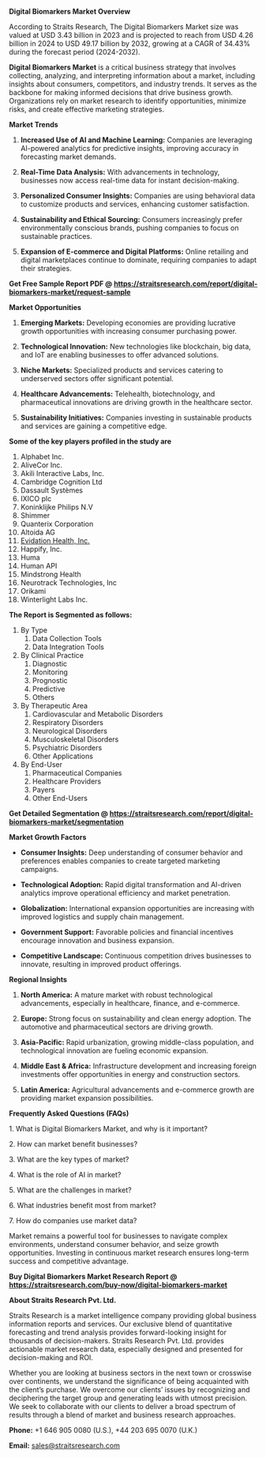 <p><strong>Digital Biomarkers Market Overview</strong></p>
<p>According to Straits Research, The Digital Biomarkers Market size was valued at USD 3.43 billion in 2023 and is projected to reach from USD 4.26 billion in 2024 to USD 49.17 billion by 2032, growing at a CAGR of 34.43% during the forecast period (2024-2032).</p>
<p><strong>Digital Biomarkers Market</strong> is a critical business strategy that involves collecting, analyzing, and interpreting information about a market, including insights about consumers, competitors, and industry trends. It serves as the backbone for making informed decisions that drive business growth. Organizations rely on market research to identify opportunities, minimize risks, and create effective marketing strategies.</p>
<p><strong>Market Trends</strong></p>
<ol>
<li>
<p><strong>Increased Use of AI and Machine Learning:</strong> Companies are leveraging AI-powered analytics for predictive insights, improving accuracy in forecasting market demands.</p>
</li>
<li>
<p><strong>Real-Time Data Analysis:</strong> With advancements in technology, businesses now access real-time data for instant decision-making.</p>
</li>
<li>
<p><strong>Personalized Consumer Insights:</strong> Companies are using behavioral data to customize products and services, enhancing customer satisfaction.</p>
</li>
<li>
<p><strong>Sustainability and Ethical Sourcing:</strong> Consumers increasingly prefer environmentally conscious brands, pushing companies to focus on sustainable practices.</p>
</li>
<li>
<p><strong>Expansion of E-commerce and Digital Platforms:</strong> Online retailing and digital marketplaces continue to dominate, requiring companies to adapt their strategies.</p>
</li>
</ol>
<p><strong>Get Free Sample Report PDF @ <a href=https://straitsresearch.com/report/digital-biomarkers-market/request-sample>https://straitsresearch.com/report/digital-biomarkers-market/request-sample</a></strong></p>
<p><strong>Market Opportunities</strong></p>
<ol>
<li>
<p><strong>Emerging Markets:</strong> Developing economies are providing lucrative growth opportunities with increasing consumer purchasing power.</p>
</li>
<li>
<p><strong>Technological Innovation:</strong> New technologies like blockchain, big data, and IoT are enabling businesses to offer advanced solutions.</p>
</li>
<li>
<p><strong>Niche Markets:</strong> Specialized products and services catering to underserved sectors offer significant potential.</p>
</li>
<li>
<p><strong>Healthcare Advancements:</strong> Telehealth, biotechnology, and pharmaceutical innovations are driving growth in the healthcare sector.</p>
</li>
<li>
<p><strong>Sustainability Initiatives:</strong> Companies investing in sustainable products and services are gaining a competitive edge.</p>
</li>
</ol>
<div>
<div><strong>Some of the key players profiled in the study are</strong></div>
</div>
<p><ol><li>Alphabet Inc.</li><li>AliveCor Inc.</li><li>Akili Interactive Labs, Inc.</li><li>Cambridge Cognition Ltd</li><li>Dassault Systèmes</li><li>IXICO plc</li><li>Koninklijke Philips N.V</li><li>Shimmer</li><li>Quanterix Corporation</li><li>Altoida AG</li><li><a href=""https://evidation.com/"" target=""_blank"">Evidation Health, Inc.</a></li><li>Happify, Inc.</li><li>Huma</li><li>Human API</li><li>Mindstrong Health</li><li>Neurotrack Technologies, Inc</li><li>Orikami</li><li>Winterlight Labs Inc.</li></ol></p>
<p><strong>The Report is Segmented as follows:</strong></p>
<p><ol>
<li>By Type
<ol>
<li>Data Collection Tools</li>
<li>Data Integration Tools</li>
</ol>
</li>
<li>By Clinical Practice
<ol>
<li>Diagnostic</li>
<li>Monitoring</li>
<li>Prognostic</li>
<li>Predictive</li>
<li>Others</li>
</ol>
</li>
<li>By Therapeutic Area
<ol>
<li>Cardiovascular and Metabolic Disorders</li>
<li>Respiratory Disorders</li>
<li>Neurological Disorders</li>
<li>Musculoskeletal Disorders</li>
<li>Psychiatric Disorders</li>
<li>Other Applications</li>
</ol>
</li>
<li>By End-User
<ol>
<li>Pharmaceutical Companies</li>
<li>Healthcare Providers</li>
<li>Payers</li>
<li>Other End-Users</li>
</ol>
</li>
</ol></p>
<p><strong>Get Detailed Segmentation @ <a href=https://straitsresearch.com/report/digital-biomarkers-market/segmentation>https://straitsresearch.com/report/digital-biomarkers-market/segmentation</a></strong></p>
<p><strong>Market Growth Factors</strong></p>
<ul>
<li>
<p><strong>Consumer Insights:</strong> Deep understanding of consumer behavior and preferences enables companies to create targeted marketing campaigns.</p>
</li>
<li>
<p><strong>Technological Adoption:</strong> Rapid digital transformation and AI-driven analytics improve operational efficiency and market penetration.</p>
</li>
<li>
<p><strong>Globalization:</strong> International expansion opportunities are increasing with improved logistics and supply chain management.</p>
</li>
<li>
<p><strong>Government Support:</strong> Favorable policies and financial incentives encourage innovation and business expansion.</p>
</li>
<li>
<p><strong>Competitive Landscape:</strong> Continuous competition drives businesses to innovate, resulting in improved product offerings.</p>
</li>
</ul>
<p><strong>Regional Insights</strong></p>
<ol>
<li>
<p><strong>North America:</strong> A mature market with robust technological advancements, especially in healthcare, finance, and e-commerce.</p>
</li>
<li>
<p><strong>Europe:</strong> Strong focus on sustainability and clean energy adoption. The automotive and pharmaceutical sectors are driving growth.</p>
</li>
<li>
<p><strong>Asia-Pacific:</strong> Rapid urbanization, growing middle-class population, and technological innovation are fueling economic expansion.</p>
</li>
<li>
<p><strong>Middle East &amp; Africa:</strong> Infrastructure development and increasing foreign investments offer opportunities in energy and construction sectors.</p>
</li>
<li>
<p><strong>Latin America:</strong> Agricultural advancements and e-commerce growth are providing market expansion possibilities.</p>
</li>
</ol>
<p><strong>Frequently Asked Questions (FAQs)</strong></p>
<p>1. What is Digital Biomarkers Market, and why is it important?</p>
<p>2. How can market benefit businesses?</p>
<p>3. What are the key types of market?</p>
<p>4. What is the role of AI in market?</p>
<p>5. What are the challenges in market?</p>
<p>6. What industries benefit most from market?</p>
<p>7. How do companies use market data?</p>
<p>Market remains a powerful tool for businesses to navigate complex environments, understand consumer behavior, and seize growth opportunities. Investing in continuous market research ensures long-term success and competitive advantage.</p>
<p><strong>Buy Digital Biomarkers Market Research Report @ <a href=https://straitsresearch.com/buy-now/digital-biomarkers-market>https://straitsresearch.com/buy-now/digital-biomarkers-market</a></strong></p>
<p><strong>About Straits Research Pvt. Ltd.</strong></p>
<p>Straits Research is a market intelligence company providing global business information reports and services. Our exclusive blend of quantitative forecasting and trend analysis provides forward-looking insight for thousands of decision-makers. Straits Research Pvt. Ltd. provides actionable market research data, especially designed and presented for decision-making and ROI.</p>
<p>Whether you are looking at business sectors in the next town or crosswise over continents, we understand the significance of being acquainted with the client&rsquo;s purchase. We overcome our clients&rsquo; issues by recognizing and deciphering the target group and generating leads with utmost precision. We seek to collaborate with our clients to deliver a broad spectrum of results through a blend of market and business research approaches.</p>
<p><strong>Phone:</strong> +1 646 905 0080 (U.S.), +44 203 695 0070 (U.K.)</p>
<p><strong>Email:</strong> <u><a href=mailto:sales@straitsresearch.com>sales@straitsresearch.com</a></u></p>
